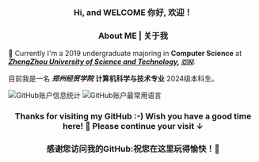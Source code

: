 <h3 align="center">Hi, and WELCOME  你好, 欢迎！</h3>


<h3 align="center">
About ME | 关于我
</h3>

</a>

🌱 Currently I'm a 2019 undergraduate majoring in **Computer Science** at ***[ZhengZhou University of Science and Technology](https://www.zueb.edu.cn/), 🇨🇳***. 

目前我是一名 ***郑州经贸学院*** **计算机科学与技术专业** 2024级本科生。

![GitHub账户信息统计](https://github-stats.ubrong.com/api?username=hui0927&show_icons=true&theme=tokyonight)
![GitHub账户最常用语言](https://github-stats.ubrong.com/api/top-langs/?username=ubrong&layout=compact&theme=tokyonight)








<h3 align="center">Thanks for visiting my GitHub :-) Wish you have a good time here! 🎉 Please continue your visit ↓</h3>

<h3 align="center">感谢您访问我的GitHub:祝您在这里玩得愉快！🎉
